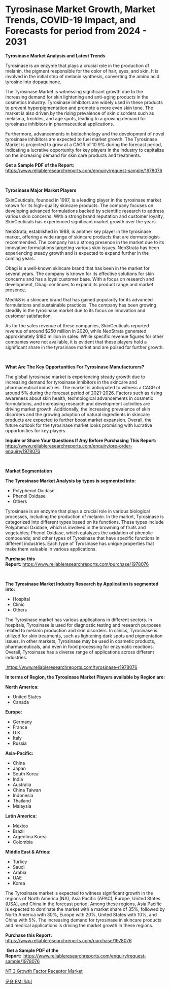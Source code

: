 <p><h1>Tyrosinase Market Growth, Market Trends, COVID-19 Impact, and Forecasts for period from 2024 - 2031</h1></p><p><strong>Tyrosinase Market Analysis and Latest Trends</strong></p>
<p><p>Tyrosinase is an enzyme that plays a crucial role in the production of melanin, the pigment responsible for the color of hair, eyes, and skin. It is involved in the initial step of melanin synthesis, converting the amino acid tyrosine into dopaquinone.</p><p>The Tyrosinase Market is witnessing significant growth due to the increasing demand for skin lightening and anti-aging products in the cosmetics industry. Tyrosinase inhibitors are widely used in these products to prevent hyperpigmentation and promote a more even skin tone. The market is also driven by the rising prevalence of skin disorders such as melasma, freckles, and age spots, leading to a growing demand for tyrosinase inhibitors in pharmaceutical applications.</p><p>Furthermore, advancements in biotechnology and the development of novel tyrosinase inhibitors are expected to fuel market growth. The Tyrosinase Market is projected to grow at a CAGR of 10.9% during the forecast period, indicating a lucrative opportunity for key players in the industry to capitalize on the increasing demand for skin care products and treatments.</p></p>
<p><strong>Get a Sample PDF of the Report:&nbsp;</strong> <a href="https://www.reliableresearchreports.com/enquiry/request-sample/1978076">https://www.reliableresearchreports.com/enquiry/request-sample/1978076</a></p>
<p>&nbsp;</p>
<p><strong>Tyrosinase Major Market Players</strong></p>
<p><p>SkinCeuticals, founded in 1997, is a leading player in the tyrosinase market known for its high-quality skincare products. The company focuses on developing advanced formulations backed by scientific research to address various skin concerns. With a strong brand reputation and customer loyalty, SkinCeuticals has experienced significant market growth over the years.</p><p>NeoStrata, established in 1988, is another key player in the tyrosinase market, offering a wide range of skincare products that are dermatologist-recommended. The company has a strong presence in the market due to its innovative formulations targeting various skin issues. NeoStrata has been experiencing steady growth and is expected to expand further in the coming years.</p><p>Obagi is a well-known skincare brand that has been in the market for several years. The company is known for its effective solutions for skin concerns and has a loyal customer base. With a focus on research and development, Obagi continues to expand its product range and market presence.</p><p>Medik8 is a skincare brand that has gained popularity for its advanced formulations and sustainable practices. The company has been growing steadily in the tyrosinase market due to its focus on innovation and customer satisfaction.</p><p>As for the sales revenue of these companies, SkinCeuticals reported revenue of around $250 million in 2020, while NeoStrata generated approximately $180 million in sales. While specific revenue figures for other companies were not available, it is evident that these players hold a significant share in the tyrosinase market and are poised for further growth.</p></p>
<p>&nbsp;</p>
<p><strong>What Are The Key Opportunities For Tyrosinase Manufacturers?</strong></p>
<p><p>The global tyrosinase market is experiencing steady growth due to increasing demand for tyrosinase inhibitors in the skincare and pharmaceutical industries. The market is anticipated to witness a CAGR of around 5% during the forecast period of 2021-2026. Factors such as rising awareness about skin health, technological advancements in cosmetic formulations, and increasing research and development activities are driving market growth. Additionally, the increasing prevalence of skin disorders and the growing adoption of natural ingredients in skincare products are expected to further boost market expansion. Overall, the future outlook for the tyrosinase market looks promising with lucrative opportunities for key players.</p></p>
<p><strong>Inquire or Share Your Questions If Any Before Purchasing This Report:</strong> <a href="https://www.reliableresearchreports.com/enquiry/pre-order-enquiry/1978076">https://www.reliableresearchreports.com/enquiry/pre-order-enquiry/1978076</a></p>
<p>&nbsp;</p>
<p><strong>Market Segmentation</strong></p>
<p><strong>The Tyrosinase Market Analysis by types is segmented into:</strong></p>
<p><ul><li>Polyphenol Oxidase</li><li>Phenol Oxidase</li><li>Others</li></ul></p>
<p><p>Tyrosinase is an enzyme that plays a crucial role in various biological processes, including the production of melanin. In the market, Tyrosinase is categorized into different types based on its functions. These types include Polyphenol Oxidase, which is involved in the browning of fruits and vegetables; Phenol Oxidase, which catalyzes the oxidation of phenolic compounds; and other types of Tyrosinase that have specific functions in different industries. Each type of Tyrosinase has unique properties that make them valuable in various applications.</p></p>
<p><strong>Purchase this Report:&nbsp;</strong><a href="https://www.reliableresearchreports.com/purchase/1978076">https://www.reliableresearchreports.com/purchase/1978076</a></p>
<p>&nbsp;</p>
<p><strong>The Tyrosinase Market Industry Research by Application is segmented into:</strong></p>
<p><ul><li>Hospital</li><li>Clinic</li><li>Others</li></ul></p>
<p><p>The Tyrosinase market has various applications in different sectors. In hospitals, Tyrosinase is used for diagnostic testing and research purposes related to melanin production and skin disorders. In clinics, Tyrosinase is utilized for skin treatments, such as lightening dark spots and pigmentation issues. In other markets, Tyrosinase may be used in cosmetic products, pharmaceuticals, and even in food processing for enzymatic reactions. Overall, Tyrosinase has a diverse range of applications across different industries.</p></p>
<p><a href="https://www.reliableresearchreports.com/tyrosinase-r1978076">&nbsp;https://www.reliableresearchreports.com/tyrosinase-r1978076</a></p>
<p><strong>In terms of Region, the Tyrosinase Market Players available by Region are:</strong></p>
<p>
    <p> <strong> North America: </strong>
        <ul>
            <li>United States</li>
            <li>Canada</li>
        </ul>
        </p> 
    <p> <strong> Europe: </strong>
        <ul>
            <li>Germany</li>
            <li>France</li>
            <li>U.K.</li>
            <li>Italy</li>
            <li>Russia</li>
        </ul>
        </p> 
    <p> <strong> Asia-Pacific: </strong>
        <ul>
            <li>China</li>
            <li>Japan</li>
            <li>South Korea</li>
            <li>India</li>
            <li>Australia</li>
            <li>China Taiwan</li>
            <li>Indonesia</li>
            <li>Thailand</li>
            <li>Malaysia</li>
        </ul>
        </p> 
    <p> <strong> Latin America: </strong>
        <ul>
            <li>Mexico</li>
            <li>Brazil</li>
            <li>Argentina Korea</li>
            <li>Colombia</li>
        </ul>
        </p> 
    <p> <strong> Middle East & Africa: </strong>
        <ul>
            <li>Turkey</li>
            <li>Saudi</li>
            <li>Arabia</li>
            <li>UAE</li>
            <li>Korea</li>
        </ul>
    </p>
    </p>
<p><p>The Tyrosinase market is expected to witness significant growth in the regions of North America (NA), Asia Pacific (APAC), Europe, United States (USA), and China in the forecast period. Among these regions, Asia Pacific is expected to dominate the market with a market share of 35%, followed by North America with 30%, Europe with 20%, United States with 10%, and China with 5%. The increasing demand for tyrosinase in skincare products and medical applications is driving the market growth in these regions.</p></p>
<p><strong>Purchase this Report: </strong><a href="https://www.reliableresearchreports.com/purchase/1978076">https://www.reliableresearchreports.com/purchase/1978076</a></p>
<p>&nbsp;<strong>Get a Sample PDF of the Report:&nbsp;&nbsp;</strong><a href="https://www.reliableresearchreports.com/enquiry/request-sample/1978076">https://www.reliableresearchreports.com/enquiry/request-sample/1978076</a></p>
<p><strong></strong></p>
<p><p><a href="https://github.com/NorbertYates/Market-Research-Report-List-4/blob/main/nt-3-growth-factor-receptor-market.md">NT 3 Growth Factor Receptor Market</a></p><p><a href="https://github.com/jntpkh496620/Market-Research-Report-List-2/blob/main/341832756664.md">군용 EMI 필터</a></p></p>